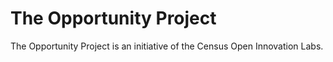# The Opportunity Project
The Opportunity Project is an initiative of the Census Open Innovation Labs. 
